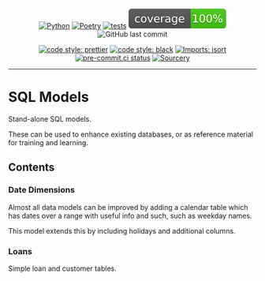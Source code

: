 <div align="center">

[![Python](https://img.shields.io/badge/Python-3.9+-blue.svg)](https://www.python.org/downloads/release/python-390/)
[![Poetry](https://img.shields.io/endpoint?url=https://python-poetry.org/badge/v0.json)](https://python-poetry.org/)
[![tests](https://github.com/Bilbottom/sql-models/actions/workflows/tests.yaml/badge.svg)](https://github.com/Bilbottom/sql-models/actions/workflows/tests.yaml)
[![coverage](coverage.svg)](https://github.com/dbrgn/coverage-badge)
![GitHub last commit](https://img.shields.io/github/last-commit/Bilbottom/sql-models)

[![code style: prettier](https://img.shields.io/badge/code_style-prettier-ff69b4.svg?style=flat-square)](https://github.com/prettier/prettier)
[![code style: black](https://img.shields.io/badge/code%20style-black-000000.svg)](https://github.com/psf/black)
[![Imports: isort](https://img.shields.io/badge/%20imports-isort-%231674b1?style=flat&labelColor=ef8336)](https://pycqa.github.io/isort/)
[![pre-commit.ci status](https://results.pre-commit.ci/badge/github/Bilbottom/sql-models/main.svg)](https://results.pre-commit.ci/latest/github/Bilbottom/sql-models/main)
[![Sourcery](https://img.shields.io/badge/Sourcery-enabled-brightgreen)](https://sourcery.ai)

</div>

---

# SQL Models

Stand-alone SQL models.

These can be used to enhance existing databases, or as reference material for training and learning.

## Contents

### Date Dimensions

Almost all data models can be improved by adding a calendar table which has dates over a range with useful info and such, such as weekday names.

This model extends this by including holidays and additional columns.

### Loans

Simple loan and customer tables.
